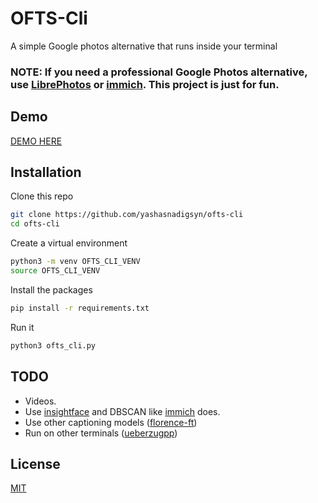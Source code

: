 
# OFTS-Cli

A simple Google photos alternative that runs inside your terminal



### NOTE: If you need a professional Google Photos alternative, use [LibrePhotos](https://github.com/LibrePhotos/librephotos) or [immich](https://github.com/immich-app/immich). This project is just for fun.


## Demo
[DEMO HERE](https://imgur.com/a/teQ5r4q)


## Installation

Clone this repo
```bash
git clone https://github.com/yashasnadigsyn/ofts-cli
cd ofts-cli
```

Create a virtual environment
```bash
python3 -m venv OFTS_CLI_VENV
source OFTS_CLI_VENV
```

Install the packages
```bash
pip install -r requirements.txt
```

Run it 
```bash
python3 ofts_cli.py
```



    
## TODO

- Videos.
- Use [insightface](https://github.com/deepinsight/insightface) and DBSCAN like [immich](https://immich.app/docs/features/facial-recognition/#how-facial-recognition-works) does.
- Use other captioning models ([florence-ft](https://huggingface.co/microsoft/Florence-2-base-ft))
- Run on other terminals ([ueberzugpp](https://github.com/jstkdng/ueberzugpp))


## License

[MIT](https://choosealicense.com/licenses/mit/)


